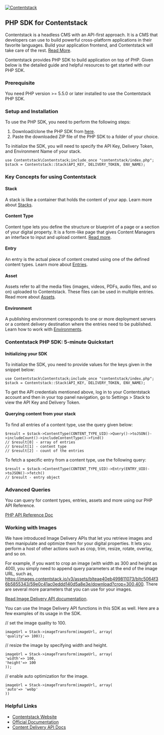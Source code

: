 [![Contentstack](https://www.contentstack.com/docs/static/images/contentstack.png)](https://www.contentstack.com/)

## PHP SDK for Contentstack

Contentstack is a headless CMS with an API-first approach. It is a CMS that developers can use to build powerful cross-platform applications in their favorite languages. Build your application frontend, and Contentstack will take care of the rest. [Read More](https://www.contentstack.com/). 

Contentstack provides PHP SDK to build application on top of PHP. Given below is the detailed guide and helpful resources to get started with our PHP SDK.


### Prerequisite

You need PHP version &gt;= 5.5.0 or later installed to use the Contentstack PHP SDK.

### Setup and Installation

To use the PHP SDK, you need to perform the following steps:

1. Download/clone the PHP SDK from [here](https://www.contentstack.com/docs/platforms/php/php_sdk_latest). 
2. Paste the downloaded ZIP file of the PHP SDK to a folder of your choice. 

To initialize the SDK, you will need to specify the API Key, Delivery Token, and Environment Name of your stack.

    use Contentstack\Contentstack;include_once "contentstack/index.php";
    $stack = Contentstack::Stack(API_KEY, DELIVERY_TOKEN, ENV_NAME);

### Key Concepts for using Contentstack

#### Stack

A stack is like a container that holds the content of your app. Learn more about [Stacks](https://www.contentstack.com/docs/guide/stack).

#### Content Type

Content type lets you define the structure or blueprint of a page or a section of your digital property. It is a form-like page that gives Content Managers an interface to input and upload content. [Read more](https://www.contentstack.com/docs/guide/content-types).

#### Entry

An entry is the actual piece of content created using one of the defined content types. Learn more about [Entries](https://www.contentstack.com/docs/guide/content-management#working-with-entries). 

#### Asset

Assets refer to all the media files (images, videos, PDFs, audio files, and so on) uploaded to Contentstack. These files can be used in multiple entries. Read more about [Assets](https://www.contentstack.com/docs/guide/content-management#working-with-assets). 

#### Environment

A publishing environment corresponds to one or more deployment servers or a content delivery destination where the entries need to be published. Learn how to work with [Environments](https://www.contentstack.com/docs/guide/environments). 

  
  

### Contentstack PHP SDK: 5-minute Quickstart

#### Initializing your SDK 

To initialize the SDK, you need to provide values for the keys given in the snippet below:

    use Contentstack\Contentstack;include_once "contentstack/index.php";
    $stack = Contentstack::Stack(API_KEY, DELIVERY_TOKEN, ENV_NAME);

To get the API credentials mentioned above, log in to your Contentstack account and then in your top panel navigation, go to Settings &gt; Stack to view the API Key and Delivery Token.

  

#### Querying content from your stack

To find all entries  of a content type, use the query given below:

    $result = $stack->ContentType(CONTENT_TYPE_UID)->Query()->toJSON()->includeCount()->includeContentType()->find()
    // $result[0] - array of entries
    // $result[1] - content type
    // $result[2] - count of the entries

  
  

To fetch a specific entry from a content type, use the following query:

    $result = $stack->ContentType(CONTENT_TYPE_UID)->Entry(ENTRY_UID)->toJSON()->fetch()
    // $result - entry object

### Advanced Queries

You can query for content types, entries, assets and more using our PHP API Reference. 

[PHP API Reference Doc](https://www.contentstack.com/docs/platforms/php/api-reference/)

  

### Working with Images

We have introduced Image Delivery APIs that let you retrieve images and then manipulate and optimize them for your digital properties. It lets you perform a host of other actions such as crop, trim, resize, rotate, overlay, and so on. 

For example, if you want to crop an image (with width as 300 and height as 400), you simply need to append query parameters at the end of the image URL, such as, https://images.contentstack.io/v3/assets/blteae40eb499811073/bltc5064f36b5855343/59e0c41ac0eddd140d5a8e3e/download?crop=300,400. There are several more parameters that you can use for your images. 

[Read Image Delivery API documentation](https://www.contentstack.com/docs/apis/image-delivery-api/). 

You can use the Image Delivery API functions in this SDK as well. Here are a few examples of its usage in the SDK.

// set the image quality to 100.

    imageUrl = Stack->imageTransform(imageUrl, array(
    'quality'=> 100));

// resize the image by specifying width and height.

    imageUrl = Stack->imageTransform(imageUrl, array(
    'width'=> 100,
    'height'=> 100
    ));

// enable auto optimization for the image.

    imageUrl = Stack->imageTransform(imageUrl, array(
    'auto'=> 'webp'
    ))



### Helpful Links

- [Contentstack Website](https://www.contentstack.com) 
- [Official Documentation](https://www.contentstack.com/docs) 
- [Content Delivery API Docs](https://www.contentstack.com/docs/apis/content-delivery-api/) 

